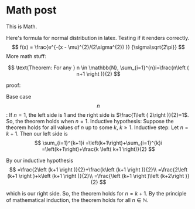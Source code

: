 # Math post

This is Math.

Here's formula for normal distribution in latex. Testing if it renders correctly.
$$
f(x) = \frac{e^{-(x - \mu)^{2}/(2\sigma^{2}) }} {\sigma\sqrt{2\pi}}
$$
More math stuff:


$$
\text{Theorem: For any } n \in \mathbb{N}, 
\sum_{i=1}^{n}i=\frac{n\left ( n+1 \right )}{2}
$$

proof:

Base case $$n$$:  If $n=1$, the left side is 1 and the right side is $\frac{1\left ( 2\right )}{2}=1$.
So, the theorem holds when $n=1$.
Inductive hypothesis: Suppose the theorem holds for all values of $n$ up to some $k$, $k \geq 1$.
Inductive step: Let $n=k+1$. Then our left side is 
$$
\sum_{i=1}^{k+1}i
=\left(k+1\right)+\sum_{i=1}^{k}i
=\left(k+1\right)+\frac{k \left( k+1 \right)}{2}
$$

By our inductive hypothesis
$$
=\frac{2\left (k+1 \right )}{2}+\frac{k\left (k+1 \right )}{2}\\
=\frac{2\left (k+1 \right )+k\left (k+1 \right )}{2}\\
=\frac{\left (k+1 \right )\left (k+2\right )}{2}
$$

which is our right side. So, the theorem holds for $n=k+1$. 
By the principle of mathematical induction, the theorem holds for all $n \in \mathbb{N}$.
